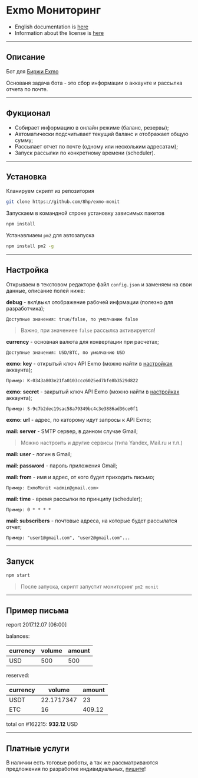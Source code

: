 # Exmo Мониторинг

* English documentation is [here](https://github.com/8hp/exmo-monit/blob/master/README.md)
* Information about the license is [here](https://github.com/8hp/exmo-monit/blob/master/LICENSE)

---

## Описание

Бот для [Биржи Exmo](https://exmo.me/?ref=168135)

Основаня задача бота - это сбор информации о аккаунте и рассылка отчета по почте.

---

## Фукционал

* Собирает информацию в онлайн режиме (баланс, резервы);
* Автоматически подсчитывает текущий баланс и отображает общую сумму;
* Рассылает отчет по почте (одному или нескольким адресатам);
* Запуск рассылки по конкретному времени (scheduler).

---

## Установка

Кланируем скрипт из репозитория

```bash
git clone https://github.com/8hp/exmo-monit
```

Запускаем в командной строке установку зависимых пакетов

```bash
npm install
```

Устанавлиаем `pm2` для автозапуска

```bash
npm install pm2 -g
```

---

## Настройка

Открываем в текстовом редакторе файл `config.json` и заменяем на свои данные, описание полей ниже:

**debug** - вкл\выкл отображение рабочей инфрмации (полезно для разработчика);

    Доступные значения: true/false, по умолчанию false

> Важно, при значениее `false` рассылка активируется!

**currency** - основная валюта для конвертации при расчетах;

    Доступные значения: USD/BTC, по умолчанию USD

**exmo: key** - открытый ключ API Exmo (можно найти в [настройках](https://exmo.me/ru/profile) аккаунта);

    Пример: K-0343a803e21fa0103ccc6025ed7bfe8b3529d822

**exmo: secret** - закрытый ключ API Exmo (можно найти в [настройках](https://exmo.me/ru/profile) аккаунта);

    Пример: S-9c7b2dec19sac58a79349bc4c3e3886ad36ce0f1

**exmo: url** - адрес, по каторому идут запросы к API Exmo;

**mail: server** - SMTP сервер, в данном случае Gmail;

> Можно настроить и другие сервисы (типа Yandex, Mail.ru и т.п.)

**mail: user** - логин в Gmail;

**mail: password** - пароль приложения Gmail;

**mail: from** - имя и адрес, от кого будет приходить письмо;

    Пример: ExmoMonit <admin@gmail.com>

**mail: time** - время рассылки по принципу (scheduler);

    Пример: 0 * * * *

**mail: subscribers** - почтовые адреса, на которые будет рассылатся отчет;

    Пример: "user1@gmail.com", "user2@gmail.com"...

---

## Запуск

```bash
npm start
```

> После запуска, скрипт запустит мониторинг `pm2 monit`

---

## Пример письма

report 2017.12.07 \[06:00\]

balances:

| currency | volume | amount  |
| ------------- | ------------- | ------------- |
| USD | 500 | 500 |

reserved:

| currency | volume | amount  |
| ------------- | ------------- | ------------- |
| USDT | 22.1717347 | 23 |
| ETC | 16 | 409.12 |

total on #162215: **932.12** USD

---

## Платные услуги

В наличии есть тоговые роботы, а так же рассматриваются предложения по разработке индивидуальных, [пишите](mailto:vyacheslav.tomasevich@gmail.com)!
